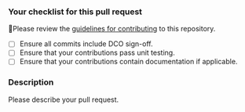 ### Your checklist for this pull request
🚨Please review the [guidelines for contributing](CONTRIBUTING.md) to this repository.

- [ ] Ensure all commits include DCO sign-off.
- [ ] Ensure that your contributions pass unit testing.
- [ ] Ensure that your contributions contain documentation if applicable.

### Description
Please describe your pull request.
